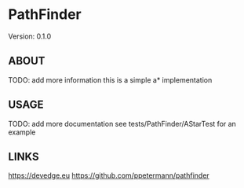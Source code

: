 # PathFinder
Version: 0.1.0

## ABOUT
TODO: add more information
this is a simple a* implementation

## USAGE
TODO: add more documentation
see tests/PathFinder/AStarTest for an example

## LINKS
https://devedge.eu
https://github.com/ppetermann/pathfinder